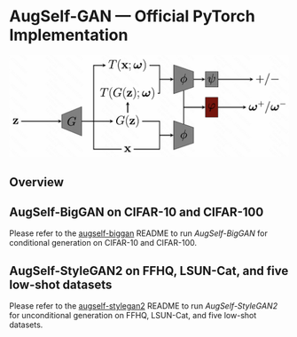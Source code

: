# AugSelf-GAN &mdash; Official PyTorch Implementation

![AugSelf-GAN](./resources/augself-gan.png)

## Overview

## AugSelf-BigGAN on CIFAR-10 and CIFAR-100

Please refer to the [augself-biggan](https://github.com/liang-hou/augself-gan/tree/main/augself-biggan) README to run *AugSelf-BigGAN* for conditional generation on CIFAR-10 and CIFAR-100.

## AugSelf-StyleGAN2 on FFHQ, LSUN-Cat, and five low-shot datasets

Please refer to the [augself-stylegan2](https://github.com/liang-hou/augself-gan/tree/main/augself-stylegan2) README to run *AugSelf-StyleGAN2* for unconditional generation on FFHQ, LSUN-Cat, and five low-shot datasets.

